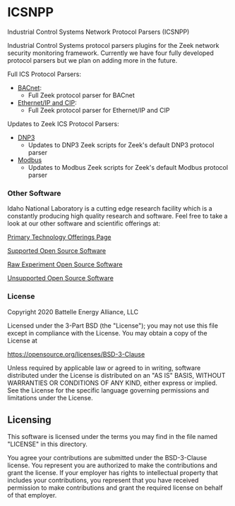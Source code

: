 # ICSNPP

Industrial Control Systems Network Protocol Parsers  (ICSNPP) 

Industrial Control Systems protocol parsers plugins for the Zeek network security monitoring framework. Currently we have four fully developed protocol parsers but we plan on adding more in the future.

Full ICS Protocol Parsers:
* [BACnet](zeek_bacnet_parser):
    * Full Zeek protocol parser for BACnet
* [Ethernet/IP and CIP](zeek_enip_parser): 
    * Full Zeek protocol parser for Ethernet/IP and CIP

Updates to Zeek ICS Protocol Parsers:
* [DNP3](zeek_dnp3_parser)
    * Updates to DNP3 Zeek scripts for Zeek's default DNP3 protocol parser
* [Modbus](zeek_modbus_parser)
    * Updates to Modbus Zeek scripts for Zeek's default Modbus protocol parser

### Other Software
Idaho National Laboratory is a cutting edge research facility which is a constantly producing high quality research and software. Feel free to take a look at our other software and scientific offerings at:

[Primary Technology Offerings Page](https://www.inl.gov/inl-initiatives/technology-deployment)

[Supported Open Source Software](https://github.com/idaholab)

[Raw Experiment Open Source Software](https://github.com/IdahoLabResearch)

[Unsupported Open Source Software](https://github.com/IdahoLabCuttingBoard)

### License

Copyright 2020 Battelle Energy Alliance, LLC

Licensed under the 3-Part BSD (the "License");
you may not use this file except in compliance with the License.
You may obtain a copy of the License at

  https://opensource.org/licenses/BSD-3-Clause

Unless required by applicable law or agreed to in writing, software
distributed under the License is distributed on an "AS IS" BASIS,
WITHOUT WARRANTIES OR CONDITIONS OF ANY KIND, either express or implied.
See the License for the specific language governing permissions and
limitations under the License.




Licensing
-----
This software is licensed under the terms you may find in the file named "LICENSE" in this directory.

You agree your contributions are submitted under the BSD-3-Clause license. You represent you are authorized to make the contributions and grant the license. If your employer has rights to intellectual property that includes your contributions, you represent that you have received permission to make contributions and grant the required license on behalf of that employer.
